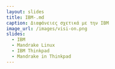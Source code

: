 ```yaml
---
layout: slides
title: IBM-.md
caption: Διαφάνειες σχετικά με την IBM
image_url: /images/visi-on.png
slides:
  - IBM
  - Mandrake Linux 
  - IBM Thinkpad
  - Mandrake in Thinkpad
---
```

